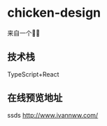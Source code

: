 <!--
 * @Author: your name
 * @Date: 2021-01-12 17:22:03
 * @LastEditTime: 2021-01-24 22:23:25
 * @LastEditors: Please set LastEditors
 * @Description: In User Settings Edit
 * @FilePath: /chicken-design/README.md
-->
# chicken-design
来自一个🥬🐔

## 技术栈

TypeScript+React

## 在线预览地址 
ssds
http://www.ivannww.com/
